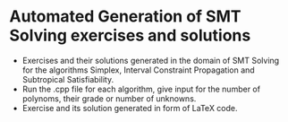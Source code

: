 # Automated Generation of SMT Solving exercises and solutions

- Exercises and their solutions generated in the domain of SMT Solving for the algorithms Simplex, Interval Constraint Propagation and Subtropical Satisfiability.
- Run the .cpp file for each algorithm, give input for the number of polynoms, their grade or number of unknowns.
- Exercise and its solution generated in form of LaTeX code.


